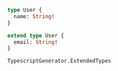 ```graphql
type User {
  name: String!
}

extend type User {
  email: String!
}
```

```snapshot
TypescriptGenerator.ExtendedTypes
```

